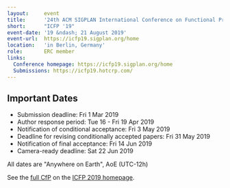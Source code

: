 ```yaml
---
layout:     event
title:      '24th ACM SIGPLAN International Conference on Functional Programming 2019'
short:      "ICFP '19"
event-date: '19 &ndash; 21 August 2019'
event-url:  https://icfp19.sigplan.org/home
location:   'in Berlin, Germany'
role:       ERC member
links:
  Conference homepage: https://icfp19.sigplan.org/home
  Submissions: https://icfp19.hotcrp.com/
---
```


## Important Dates

 * Submission deadline: Fri 1 Mar 2019
 * Author response period: Tue 16 - Fri 19 Apr 2019
 * Notification of conditional acceptance: Fri 3 May 2019
 * Deadline for revising conditionally accepted papers: Fri 31 May 2019
 * Notification of final acceptance: Fri 14 Jun 2019
 * Camera-ready deadline: Sat 22 Jun 2019

All dates are "Anywhere on Earth", AoE (UTC-12h)

See the [full CfP](https://icfp19.sigplan.org/track/icfp-2019-papers#Call-for-Papers) on the [ICFP 2019 homepage](https://icfp19.sigplan.org/home).
